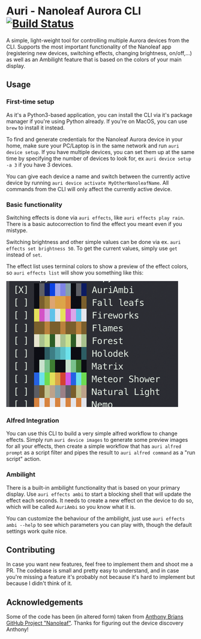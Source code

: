 # Auri - Nanoleaf Aurora CLI [![Build Status](https://travis-ci.org/MrTrustworthy/auri.svg?branch=master)](https://travis-ci.org/MrTrustworthy/auri)

A simple, light-weight tool for controlling multiple Aurora devices from the CLI. Supports the most important functionality of the Nanoleaf app (registering new devices, switching effects, changing brightness, on/off,...) as well as an Ambilight feature that is based on the colors of your main display.


## Usage 

### First-time setup

As it's a Python3-based application, you can install the CLI via it's package manager if you're using Python already. If you're on MacOS, you can use `brew` to install it instead.

To find and generate credentials for the Nanoleaf Aurora device in your home, make sure your PC/Laptop is in the same network and run `auri device setup`. If you have multiple devices, you can set them up at the same time by specifying the number of devices to look for, ex `auri device setup -a 3` if you have 3 devices.

You can give each device a name and switch between the currently active device by running `auri device activate MyOtherNanoleafName`. All commands from the CLI will only affect the currently active device.

### Basic functionality

Switching effects is done via `auri effects`, like `auri effects play rain`. There is a basic autocorrection to find the effect you meant even if you mistype.

Switching brightness and other simple values can be done via ex. `auri effects set brightness 50`. To get the current values, simply use `get` instead of `set`.

The effect list uses terminal colors to show a preview of the effect colors, so `auri effects list` will show you something like this:

![auri_effect_list](https://raw.githubusercontent.com/MrTrustworthy/auri/master/auri_effect_list_terminal.png)


### Alfred Integration

You can use this CLI to build a very simple alfred workflow to change effects. Simply run `auri device images` to generate some preview images for all your effects, then create a simple workflow that has `auri alfred prompt` as a script filter and pipes the result to `auri alfred command` as a "run script" action.


### Ambilight

There is a built-in ambilight functionality that is based on your primary display. Use `auri effects ambi` to start a blocking shell that will update the effect each seconds. It needs to create a new effect on the device to do so, which will be called `AuriAmbi` so you know what it is.

You can customize the behaviour of the ambilight, just use `auri effects ambi --help` to see which parameters you can play with, though the default settings work quite nice.

## Contributing

In case you want new features, feel free to implement them and shoot me a PR. The codebase is small and pretty easy to understand, and in case you're missing a feature it's probably not because it's hard to implement but because I didn't think of it.

## Acknowledgements

Some of the code has been (in altered form) taken from [Anthony Brians GitHub Project "Nanoleaf"](https://github.com/software-2/nanoleaf). Thanks for figuring out the device discovery Anthony!
